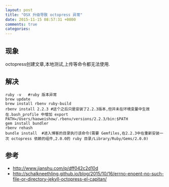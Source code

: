 ```yaml
---
layout: post
title: "OSX 升级导致 octopress 异常"
date: 2015-11-15 08:57:31 +0800
comments: true
categories: 
---
```

## 现象
octopress创建文章,本地测试,上传等命令都无法使用.
## 解决
```
ruby -v   #ruby 版本异常
brew update
brew install rbenv ruby-build
rbenv install 2.2.3 #这个之后只是安装了2.2.3版本,但并未在环境变量中生效
在.bash_profile 中增加 export PATH=/Users/haoweishow/.rbenv/versions/2.2.3/bin:$PATH
gem install bundler
rbenv rehash
bundle install  #进入博客的目录执行该命令(需要 Gemfiles,在2.2.3中在重新安装一次 octopress 依赖的组件,2.0.0的 ruby 目录/Library/Ruby/Gems/2.0.0)
```
## 参考
* http://www.jianshu.com/p/dff042c2d10d
* http://schalkneethling.github.io/blog/2015/10/16/errno-enoent-no-such-file-or-directory-jekyll-octopress-el-capitan/

